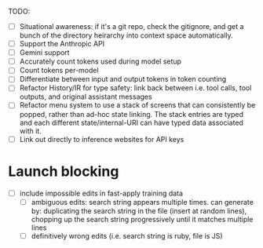 TODO:

- [ ] Situational awareness: if it's a git repo, check the gitignore, and get a
  bunch of the directory heirarchy into context space automatically.
- [ ] Support the Anthropic API
- [ ] Gemini support
- [ ] Accurately count tokens used during model setup
- [ ] Count tokens per-model
- [ ] Differentiate between input and output tokens in token counting
- [ ] Refactor History/IR for type safety: link back between i.e. tool calls,
  tool outputs, and original assistant messages
- [ ] Refactor menu system to use a stack of screens that can consistently be
  popped, rather than ad-hoc state linking. The stack entries are typed and
  each different state/internal-URI can have typed data associated with it.
- [ ] Link out directly to inference websites for API keys

# Launch blocking

- [ ] include impossible edits in fast-apply training data
  - [ ] ambiguous edits: search string appears multiple times. can generate by:
    duplicating the search string in the file (insert at random lines),
    chopping up the search string progressively until it matches multiple lines
  - [ ] definitively wrong edits (i.e. search string is ruby, file is JS)
